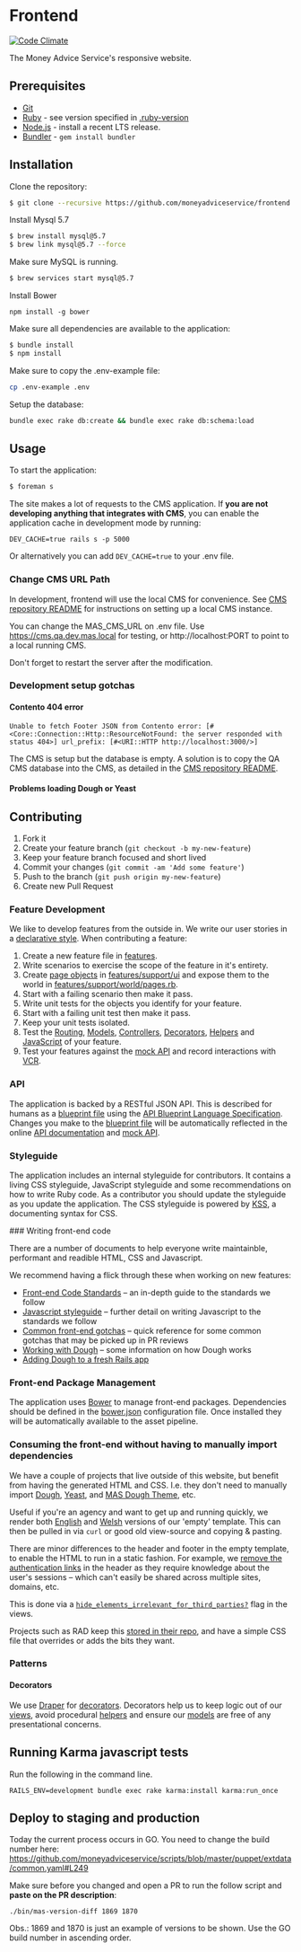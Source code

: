 # Frontend

[![Code Climate](https://codeclimate.com/github/moneyadviceservice/frontend.png)](https://codeclimate.com/github/moneyadviceservice/frontend)

The Money Advice Service's responsive website.


## Prerequisites

* [Git]
* [Ruby][Ruby] - see version specified in [.ruby-version](.ruby-version)
* [Node.js][Node] - install a recent LTS release.
* [Bundler] - `gem install bundler`

## Installation

Clone the repository:

```sh
$ git clone --recursive https://github.com/moneyadviceservice/frontend.git
```

Install Mysql 5.7

```sh
$ brew install mysql@5.7
$ brew link mysql@5.7 --force
```

Make sure MySQL is running.

```sh
$ brew services start mysql@5.7
```

Install Bower

```
npm install -g bower
```

Make sure all dependencies are available to the application:

```sh
$ bundle install
$ npm install
```

Make sure to copy the .env-example file:

```sh
cp .env-example .env
```

Setup the database:

```sh
bundle exec rake db:create && bundle exec rake db:schema:load
```

## Usage

To start the application:

```sh
$ foreman s
```

The site makes a lot of requests to the CMS application. If
**you are not developing anything that integrates with CMS**, you can
enable the application cache in development mode by running:

```
DEV_CACHE=true rails s -p 5000
```

Or alternatively you can add `DEV_CACHE=true` to your .env file.

### Change CMS URL Path

In development, frontend will use the local CMS for convenience. See [CMS repository README](https://github.com/moneyadviceservice/cms/blob/master/README.md) for instructions on setting up a local CMS instance.

You can change the MAS_CMS_URL on .env file. Use https://cms.qa.dev.mas.local for testing, or http://localhost:PORT to point to a local running CMS.

Don't forget to restart the server after the modification.

### Development setup gotchas

#### Contento 404 error

```
Unable to fetch Footer JSON from Contento error: [#<Core::Connection::Http::ResourceNotFound: the server responded with status 404>] url_prefix: [#<URI::HTTP http://localhost:3000/>]
```

The CMS is setup but the database is empty. A solution is to copy the QA CMS database into the CMS, as detailed in the [CMS repository README](https://github.com/moneyadviceservice/cms/blob/master/README.md).

#### Problems loading Dough or Yeast

## Contributing

1. Fork it
2. Create your feature branch (`git checkout -b my-new-feature`)
3. Keep your feature branch focused and short lived
4. Commit your changes (`git commit -am 'Add some feature'`)
5. Push to the branch (`git push origin my-new-feature`)
6. Create new Pull Request

### Feature Development

We like to develop features from the outside in. We write our user stories in a
[declarative style][features/home_page.feature]. When contributing a feature:

1. Create a new feature file in [features].
2. Write scenarios to exercise the scope of the feature in it's entirety.
3. Create [page objects][site prism] in [features/support/ui] and expose them
   to the world in [features/support/world/pages.rb].
4. Start with a failing scenario then make it pass.
5. Write unit tests for the objects you identify for your feature.
6. Start with a failing unit test then make it pass.
7. Keep your unit tests isolated.
8. Test the [Routing][routing specs], [Models][model specs],
   [Controllers][controller specs], [Decorators][decorator specs],
   [Helpers][helper specs] and [JavaScript][karma] of your feature.
9. Test your features against the [mock API] and record interactions with [VCR].

### API

The application is backed by a RESTful JSON API. This is described for humans
as a [blueprint file][apiary.apib] using the
[API Blueprint Language Specification]. Changes you make to the
[blueprint file][apiary.apib] will be automatically reflected in the online
[API documentation] and [mock API].

### Styleguide

The application includes an internal styleguide for contributors. It contains a
living CSS styleguide, JavaScript styleguide and some recommendations on how to
write Ruby code. As a contributor you should update the styleguide as you update
the application. The CSS styleguide is powered by [KSS], a documenting syntax
for CSS.

### Writing front-end code

There are a number of documents to help everyone write maintainble, performant and readible HTML, CSS and Javascript.

We recommend having a flick through these when working on new features:

* [Front-end Code Standards](https://github.com/moneyadviceservice/frontend-code-standards) – an in-depth guide to the standards we follow
* [Javascript styleguide](https://github.com/moneyadviceservice/javascript) – further detail on writing Javascript to the standards we follow
* [Common front-end gotchas](https://github.com/moneyadviceservice/frontend-code-standards/blob/master/gotchas.md) – quick reference for some common gotchas that may be picked up in PR reviews
* [Working with Dough](https://github.com/moneyadviceservice/made_with_dough/blob/master/README.md) – some information on how Dough works
* [Adding Dough to a fresh Rails app](https://github.com/moneyadviceservice/frontend/wiki/Adding-Dough-to-a-fresh-Rails-app)

### Front-end Package Management

The application uses [Bower] to manage front-end packages. Dependencies should
be defined in the [bower.json] configuration file. Once installed they will be
automatically available to the asset pipeline.

### Consuming the front-end without having to manually import dependencies

We have a couple of projects that live outside of this website, but benefit from
having the generated HTML and CSS. I.e. they don't need to manually import
[Dough](https://github.com/moneyadviceservice/dough), [Yeast](https://github.com/moneyadviceservice/yeast), and [MAS Dough Theme](https://github.com/moneyadviceservice/mas_dough_theme), etc.

Useful if you're an agency and want to get up and running quickly, we render both
[English](https://www.moneyadviceservice.org.uk/en/empty) and [Welsh](https://www.moneyadviceservice.org.uk/cy/empty) versions of our 'empty' template. This can then be pulled in via
`curl` or good old view-source and copying & pasting.

There are minor differences to the header and footer in the empty template, to enable
the HTML to run in a static fashion. For example, we [remove the authentication links](https://github.com/moneyadviceservice/frontend/blob/master/app/views/shared/_authentication.html.erb#L7)
in the header as they require knowledge about the user's sessions – which
can't easily be shared across multiple sites, domains, etc.

This is done via a [`hide_elements_irrelevant_for_third_parties?`](https://github.com/moneyadviceservice/frontend/blob/master/app/controllers/empty_controller.rb#L7-L9) flag in the views.

Projects such as RAD keep this [stored in their repo](https://github.com/moneyadviceservice/rad/blob/master/app/views/layouts/_mas_head.html.erb), and have a simple CSS file
that overrides or adds the bits they want.

### Patterns

#### Decorators

We use [Draper] for [decorators]. Decorators help us to keep logic out of our
[views], avoid procedural [helpers] and ensure our [models] are free of any
presentational concerns.


[apiary.apib]: ./apiary.apib
[bower.json]: ./bower.json
[features]: ./features
[features/home_page.feature]: ./features/home_page.feature
[features/support/ui]: ./features/support/ui
[features/support/world/pages.rb]: ./features/support/world/pages.rb

[decorators]: ./app/decorators
[helpers]: ./app/helpers
[models]: ./app/models
[views]: ./app/views

[controller specs]: https://www.relishapp.com/rspec/rspec-rails/docs/controller-specs
[decorator specs]: https://github.com/drapergem/draper#testing
[helper specs]: https://www.relishapp.com/rspec/rspec-rails/docs/helper-specs
[model specs]: https://www.relishapp.com/rspec/rspec-rails/docs/model-specs
[routing specs]: https://www.relishapp.com/rspec/rspec-rails/docs/routing-specs

[api blueprint language specification]: https://github.com/apiaryio/api-blueprint/blob/master/API%20Blueprint%20Specification.md
[api documentation]: http://docs.moneyadviceservice.apiary.io/
[bower]: http://bower.io
[bundler]: http://bundler.io
[draper]: https://github.com/drapergem/draper
[feature branches]: http://martinfowler.com/bliki/FeatureBranch.html
[feature toggles]: http://martinfowler.com/bliki/FeatureToggle.html
[git]: http://git-scm.com
[karma]: https://karma-runner.github.io
[kss]: https://github.com/kneath/kss
[mock api]: https://moneyadviceservice.apiary.io
[money advice service team]: https://github.com/moneyadviceservice
[node]: http://nodejs.org/
[ruby]: http://www.ruby-lang.org/en
[rubygems]: http://rubygems.org
[site prism]: https://github.com/natritmeyer/site_prism
[vcr]: https://github.com/vcr/vcr

## Running Karma javascript tests

Run the following in the command line.

```
RAILS_ENV=development bundle exec rake karma:install karma:run_once
```

## Deploy to staging and production

Today the current process occurs in GO. You need to change the build number
here:
https://github.com/moneyadviceservice/scripts/blob/master/puppet/extdata/common.yaml#L249

Make sure before you changed and open a PR to run the follow script and **paste on the PR description**:

```
./bin/mas-version-diff 1869 1870
```

Obs.: 1869 and 1870 is just an example of versions to be shown. Use the GO build
number in ascending order.
